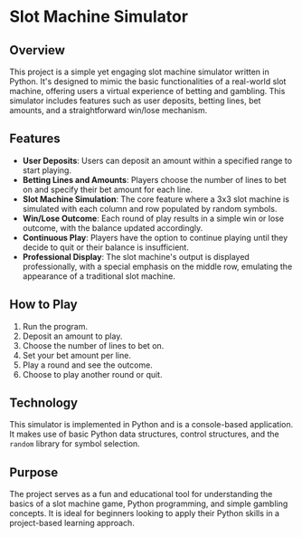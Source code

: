 # Slot Machine Simulator

## Overview
This project is a simple yet engaging slot machine simulator written in Python. It's designed to mimic the basic functionalities of a real-world slot machine, offering users a virtual experience of betting and gambling. This simulator includes features such as user deposits, betting lines, bet amounts, and a straightforward win/lose mechanism.

## Features
- **User Deposits**: Users can deposit an amount within a specified range to start playing.
- **Betting Lines and Amounts**: Players choose the number of lines to bet on and specify their bet amount for each line.
- **Slot Machine Simulation**: The core feature where a 3x3 slot machine is simulated with each column and row populated by random symbols.
- **Win/Lose Outcome**: Each round of play results in a simple win or lose outcome, with the balance updated accordingly.
- **Continuous Play**: Players have the option to continue playing until they decide to quit or their balance is insufficient.
- **Professional Display**: The slot machine's output is displayed professionally, with a special emphasis on the middle row, emulating the appearance of a traditional slot machine.

## How to Play
1. Run the program.
2. Deposit an amount to play.
3. Choose the number of lines to bet on.
4. Set your bet amount per line.
5. Play a round and see the outcome.
6. Choose to play another round or quit.

## Technology
This simulator is implemented in Python and is a console-based application. It makes use of basic Python data structures, control structures, and the `random` library for symbol selection.

## Purpose
The project serves as a fun and educational tool for understanding the basics of a slot machine game, Python programming, and simple gambling concepts. It is ideal for beginners looking to apply their Python skills in a project-based learning approach.

